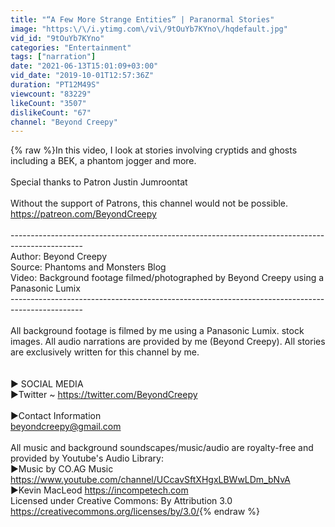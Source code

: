 ```yaml
---
title: "“A Few More Strange Entities” | Paranormal Stories"
image: "https:\/\/i.ytimg.com\/vi\/9tOuYb7KYno\/hqdefault.jpg"
vid_id: "9tOuYb7KYno"
categories: "Entertainment"
tags: ["narration"]
date: "2021-06-13T15:01:09+03:00"
vid_date: "2019-10-01T12:57:36Z"
duration: "PT12M49S"
viewcount: "83229"
likeCount: "3507"
dislikeCount: "67"
channel: "Beyond Creepy"
---
```

{% raw %}In this video, I look at stories involving cryptids and ghosts including a BEK, a phantom jogger and more. <br /><br />Special thanks to Patron Justin Jumroontat<br /><br />Without the support of Patrons, this channel would not be possible.<br /><a rel="nofollow" target="blank" href="https://patreon.com/BeyondCreepy">https://patreon.com/BeyondCreepy</a><br /><br />------------------------------------------------------------------------------------------------<br />Author: Beyond Creepy<br />Source: Phantoms and Monsters Blog<br />Video: Background footage filmed/photographed by Beyond Creepy using a Panasonic Lumix<br />------------------------------------------------------------------------------------------------<br /><br />All background footage is filmed by me using a Panasonic Lumix. stock images. All audio narrations are provided by me (Beyond Creepy). All stories are exclusively written for this channel by me.<br /><br /><br />▶ SOCIAL MEDIA<br />►Twitter ~ <a rel="nofollow" target="blank" href="https://twitter.com/BeyondCreepy">https://twitter.com/BeyondCreepy</a><br /><br />▶Contact Information<br />beyondcreepy@gmail.com<br /><br />All music and background soundscapes/music/audio are royalty-free and provided by Youtube's Audio Library:<br />▶Music by  CO.AG Music <a rel="nofollow" target="blank" href="https://www.youtube.com/channel/UCcavSftXHgxLBWwLDm_bNvA">https://www.youtube.com/channel/UCcavSftXHgxLBWwLDm_bNvA</a><br />▶Kevin MacLeod <a rel="nofollow" target="blank" href="https://incompetech.com">https://incompetech.com</a> <br />Licensed under Creative Commons: By Attribution 3.0<br /><a rel="nofollow" target="blank" href="https://creativecommons.org/licenses/by/3.0/">https://creativecommons.org/licenses/by/3.0/</a>{% endraw %}
